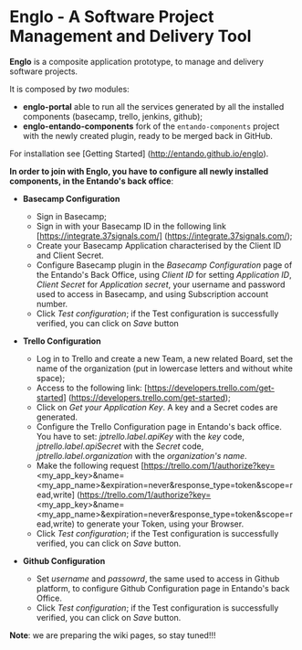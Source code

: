 # Englo - A Software Project Management and Delivery Tool

**Englo** is a composite application prototype, to manage and delivery software projects.

It is composed by *two* modules:

* **englo-portal** able to run all the services generated by all the installed components (basecamp, trello, jenkins, github);
* **englo-entando-components** fork of the ```entando-components``` project with the newly created plugin, ready to be merged back in GitHub.

For installation see [Getting Started] (http://entando.github.io/englo).

**In order to join with Englo, you have to configure all newly installed components, in the Entando's back office**:

* **Basecamp Configuration**
  * Sign in Basecamp;
  * Sign in with your Basecamp ID in the following link [https://integrate.37signals.com/]   (https://integrate.37signals.com/);
  * Create your Basecamp Application characterised by the Client ID and Client Secret.
  * Configure Basecamp plugin in the _Basecamp Configuration_ page of the Entando's Back Office, using _Client ID_ for setting _Application ID_, _Client Secret_ for _Application secret_, your username and password used to access in Basecamp, and using Subscription account number.
  * Click _Test configuration_; if the Test configuration is successfully verified, you can click on _Save_ button

* **Trello Configuration**

  * Log in to Trello and create a new Team, a new related Board, set the name of the organization (put in lowercase letters  and without white space);
  * Access to the following link: [https://developers.trello.com/get-started] (https://developers.trello.com/get-started);
  * Click on _Get your Application Key_. A key and a Secret codes are generated.
  * Configure the Trello Configuration page in Entando's back office. You have to set: _jptrello.label.apiKey_ with the _key_  code, _jptrello.label.apiSecret_ with the _Secret_ code, _jptrello.label.organization_ with the _organization's name_.
  * Make the following request [https://trello.com/1/authorize?key=<my_app_key>&name=<my_app_name>&expiration=never&response_type=token&scope=read,write] (https://trello.com/1/authorize?key=<my_app_key>&name=<my_app_name>&expiration=never&response_type=token&scope=read,write) to generate your Token, using your Browser.
  * Click _Test configuration_; if the Test configuration is successfully verified, you can click on _Save_ button.

* **Github Configuration**

  * Set _username_ and _passowrd_, the same used to access in Github platform, to configure Github Configuration page in Entando's back Office.
  * Click _Test configuration_; if the Test configuration is successfully verified, you can click on _Save_ button.

**Note**: we are preparing the wiki pages, so stay tuned!!!
